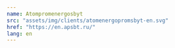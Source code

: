 ```yaml
---
name: Atompromenergosbyt
src: "assets/img/clients/atomenergopromsbyt-en.svg"
href: "https://en.apsbt.ru/"
lang: en
---
```

